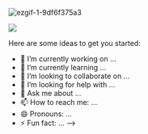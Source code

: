 
![ezgif-1-9df6f375a3](https://github.com/brendaverch/brendaverch/assets/70708904/0d4dfc27-a138-42b9-8d44-42f84995a975)


<a href="https://github.com/brendaverch/readme-typing-svg">
  <img src="https://readme-typing-svg.demolab.com/?lines=I’am%20a%20Data%20 Scientist;I’am%20a%20AI%20Enthusiast;Always%20learning%20new%20things&font=Fira%20Code&center=false&width=440&height=45&color=008000&vCenter=true&pause=1000&size=22" /></a>
</p>


Here are some ideas to get you started:

- 🔭 I’m currently working on ...
- 🌱 I’m currently learning ...
- 👯 I’m looking to collaborate on ...
- 🤔 I’m looking for help with ...
- 💬 Ask me about ...
- 📫 How to reach me: ...
- 😄 Pronouns: ...
- ⚡ Fun fact: ...
-->

